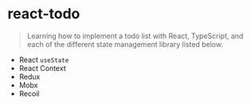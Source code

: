 # react-todo

> Learning how to implement a todo list with React, TypeScript, and each of the different state management library listed below.

- React `useState`
- React Context
- Redux
- Mobx
- Recoil